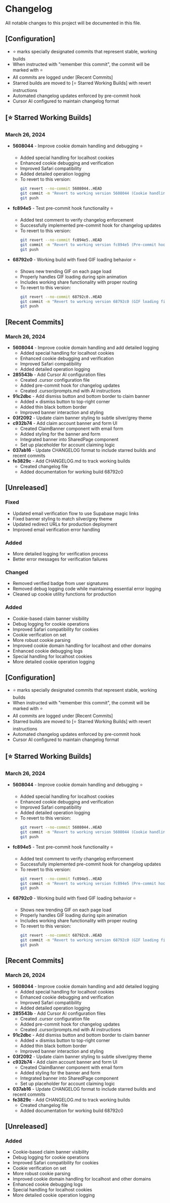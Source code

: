 # Changelog

All notable changes to this project will be documented in this file.

## [Configuration]
- ⭐ marks specially designated commits that represent stable, working builds
- When instructed with "remember this commit", the commit will be marked with ⭐
- All commits are logged under [Recent Commits]
- Starred builds are moved to [⭐ Starred Working Builds] with revert instructions
- Automated changelog updates enforced by pre-commit hook
- Cursor AI configured to maintain changelog format

## [⭐ Starred Working Builds]

### March 26, 2024
- **5608044** - Improve cookie domain handling and debugging ⭐
  - Added special handling for localhost cookies
  - Enhanced cookie debugging and verification
  - Improved Safari compatibility
  - Added detailed operation logging
  - To revert to this version:
    ```bash
    git revert --no-commit 5608044..HEAD
    git commit -m "Revert to working version 5608044 (Cookie handling improvements)"
    git push
    ```

- **fc894e5** - Test pre-commit hook functionality ⭐
  - Added test comment to verify changelog enforcement
  - Successfully implemented pre-commit hook for changelog updates
  - To revert to this version:
    ```bash
    git revert --no-commit fc894e5..HEAD
    git commit -m "Revert to working version fc894e5 (Pre-commit hook implementation)"
    git push
    ```

- **68792c0** - Working build with fixed GIF loading behavior ⭐
  - Shows new trending GIF on each page load
  - Properly handles GIF loading during spin animation
  - Includes working share functionality with proper routing
  - To revert to this version:
    ```bash
    git revert --no-commit 68792c0..HEAD
    git commit -m "Revert to working version 68792c0 (GIF loading fix)"
    git push
    ```

## [Recent Commits]

### March 26, 2024
- **5608044** - Improve cookie domain handling and add detailed logging
  - Added special handling for localhost cookies
  - Enhanced cookie debugging and verification
  - Improved Safari compatibility
  - Added detailed operation logging
- **285543b** - Add Cursor AI configuration files
  - Created .cursor configuration file
  - Added pre-commit hook for changelog updates
  - Created .cursor/prompts.md with AI instructions
- **91c2dbc** - Add dismiss button and bottom border to claim banner
  - Added × dismiss button to top-right corner
  - Added thin black bottom border
  - Improved banner interaction and styling
- **03f2092** - Update claim banner styling to subtle silver/grey theme
- **c932b74** - Add claim account banner and form UI
  - Created ClaimBanner component with email form
  - Added styling for the banner and form
  - Integrated banner into SharedPage component
  - Set up placeholder for account claiming logic
- **037ab16** - Update CHANGELOG format to include starred builds and recent commits
- **fe3829c** - Add CHANGELOG.md to track working builds
  - Created changelog file
  - Added documentation for working build 68792c0

## [Unreleased]

### Fixed
- Updated email verification flow to use Supabase magic links
- Fixed banner styling to match silver/grey theme
- Updated redirect URLs for production deployment
- Improved email verification error handling

### Added
- More detailed logging for verification process
- Better error messages for verification failures

### Changed
- Removed verified badge from user signatures
- Removed debug logging code while maintaining essential error logging
- Cleaned up cookie utility functions for production

### Added
- Cookie-based claim banner visibility
- Debug logging for cookie operations
- Improved Safari compatibility for cookies
- Cookie verification on set
- More robust cookie parsing
- Improved cookie domain handling for localhost and other domains
- Enhanced cookie debugging logs
- Special handling for localhost cookies
- More detailed cookie operation logging

## [Configuration]
- ⭐ marks specially designated commits that represent stable, working builds
- When instructed with "remember this commit", the commit will be marked with ⭐
- All commits are logged under [Recent Commits]
- Starred builds are moved to [⭐ Starred Working Builds] with revert instructions
- Automated changelog updates enforced by pre-commit hook
- Cursor AI configured to maintain changelog format

## [⭐ Starred Working Builds]

### March 26, 2024
- **5608044** - Improve cookie domain handling and debugging ⭐
  - Added special handling for localhost cookies
  - Enhanced cookie debugging and verification
  - Improved Safari compatibility
  - Added detailed operation logging
  - To revert to this version:
    ```bash
    git revert --no-commit 5608044..HEAD
    git commit -m "Revert to working version 5608044 (Cookie handling improvements)"
    git push
    ```

- **fc894e5** - Test pre-commit hook functionality ⭐
  - Added test comment to verify changelog enforcement
  - Successfully implemented pre-commit hook for changelog updates
  - To revert to this version:
    ```bash
    git revert --no-commit fc894e5..HEAD
    git commit -m "Revert to working version fc894e5 (Pre-commit hook implementation)"
    git push
    ```

- **68792c0** - Working build with fixed GIF loading behavior ⭐
  - Shows new trending GIF on each page load
  - Properly handles GIF loading during spin animation
  - Includes working share functionality with proper routing
  - To revert to this version:
    ```bash
    git revert --no-commit 68792c0..HEAD
    git commit -m "Revert to working version 68792c0 (GIF loading fix)"
    git push
    ```

## [Recent Commits]

### March 26, 2024
- **5608044** - Improve cookie domain handling and add detailed logging
  - Added special handling for localhost cookies
  - Enhanced cookie debugging and verification
  - Improved Safari compatibility
  - Added detailed operation logging
- **285543b** - Add Cursor AI configuration files
  - Created .cursor configuration file
  - Added pre-commit hook for changelog updates
  - Created .cursor/prompts.md with AI instructions
- **91c2dbc** - Add dismiss button and bottom border to claim banner
  - Added × dismiss button to top-right corner
  - Added thin black bottom border
  - Improved banner interaction and styling
- **03f2092** - Update claim banner styling to subtle silver/grey theme
- **c932b74** - Add claim account banner and form UI
  - Created ClaimBanner component with email form
  - Added styling for the banner and form
  - Integrated banner into SharedPage component
  - Set up placeholder for account claiming logic
- **037ab16** - Update CHANGELOG format to include starred builds and recent commits
- **fe3829c** - Add CHANGELOG.md to track working builds
  - Created changelog file
  - Added documentation for working build 68792c0

## [Unreleased]

### Added
- Cookie-based claim banner visibility
- Debug logging for cookie operations
- Improved Safari compatibility for cookies
- Cookie verification on set
- More robust cookie parsing
- Improved cookie domain handling for localhost and other domains
- Enhanced cookie debugging logs
- Special handling for localhost cookies
- More detailed cookie operation logging 